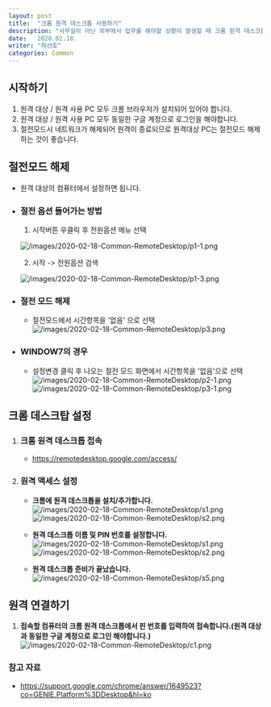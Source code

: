 ```yaml
---
layout: post
title:  "크롬 원격 데스크톱 사용하기"
description: "사무실이 아닌 외부에서 업무를 해야할 상황이 발생할 때 크롬 원격 데스크톱을 이용하여 원격지에서 연결할 수 있습니다."
date:   2020.02.18.
writer: "하선호"
categories: Common
---
```


## 시작하기

1. 원격 대상 / 원격 사용 PC 모두 크롬 브라우저가 설치되어 있어야 합니다.
2. 원격 대상 / 원격 사용 PC 모두 동일한 구글 계정으로 로그인을 해야합니다.
2. 절전모드시 네트워크가 해제되어 원격이 종료되므로 원격대상 PC는 절전모드 해제하는 것이 좋습니다.


## 절전모드 해제
 -  원격 대상의 컴퓨터에서 설정하면 됩니다.
  
- ### 절전 옵션 들어가는 방법
   1. 시작버튼 우클릭 후 전원옵션 메뉴 선택
   
    ![/images/2020-02-18-Common-RemoteDesktop/p1-1.png](/images/2020-02-18-Common-RemoteDesktop/p1-1.png)

   2. 시작 -> 전원옵션 검색

    ![/images/2020-02-18-Common-RemoteDesktop/p1-3.png](/images/2020-02-18-Common-RemoteDesktop/p1-3.png)

- ### 절전 모드 해제
  - 절전모드에서 시간항목을 '없음' 으로 선택
  ![/images/2020-02-18-Common-RemoteDesktop/p3.png](/images/2020-02-18-Common-RemoteDesktop/p3.png)
   
- ### WINDOW7의 경우
  - 설정변경 클릭 후 나오는 절전 모드 화면에서 시간항목을 '없음'으로 선택
    ![/images/2020-02-18-Common-RemoteDesktop/p2-1.png](/images/2020-02-18-Common-RemoteDesktop/p2-1.png)
    ![/images/2020-02-18-Common-RemoteDesktop/p3-1.png](/images/2020-02-18-Common-RemoteDesktop/p3-1.png)



## 크롬 데스크탑 설정
1. ### 크롬 원격 데스크톱 접속
   - https://remotedesktop.google.com/access/
  
2. ### 원격 액세스 설정
   - <b>크롬에 원격 데스크톱을 설치/추가합니다.</b>
    ![/images/2020-02-18-Common-RemoteDesktop/s1.png](/images/2020-02-18-Common-RemoteDesktop/s1.png)
    ![/images/2020-02-18-Common-RemoteDesktop/s2.png](/images/2020-02-18-Common-RemoteDesktop/s2.png)

   - <b>원격 데스크톱 이름 및 PIN 번호를 설정합니다.</b>
    ![/images/2020-02-18-Common-RemoteDesktop/s1.png](/images/2020-02-18-Common-RemoteDesktop/s3.png)
    ![/images/2020-02-18-Common-RemoteDesktop/s2.png](/images/2020-02-18-Common-RemoteDesktop/s4.png)
  
   - <b>원격 데스크톱 준비가 끝났습니다.</b>
    ![/images/2020-02-18-Common-RemoteDesktop/s5.png](/images/2020-02-18-Common-RemoteDesktop/s5.png) 

## 원격 연결하기
1. <b>접속할 컴퓨터의 크롬 원격 데스크톱에서 핀 번호를 입력하여 접속합니다.(원격 대상과 동일한 구글 계정으로 로그인 해야합니다.) </b>
  ![/images/2020-02-18-Common-RemoteDesktop/c1.png](/images/2020-02-18-Common-RemoteDesktop/c1.png) 

### 참고 자료
- https://support.google.com/chrome/answer/1649523?co=GENIE.Platform%3DDesktop&hl=ko